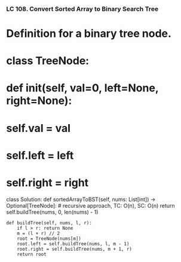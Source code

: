 ### LC 108. Convert Sorted Array to Binary Search Tree
# Definition for a binary tree node.
# class TreeNode:
#     def __init__(self, val=0, left=None, right=None):
#         self.val = val
#         self.left = left
#         self.right = right
class Solution:
    def sortedArrayToBST(self, nums: List[int]) -> Optional[TreeNode]:
        # recursive approach, TC: O(n), SC: O(n)
        return self.buildTree(nums, 0, len(nums) - 1)
    
    def buildTree(self, nums, l, r):
        if l > r: return None
        m = (l + r) // 2
        root = TreeNode(nums[m])
        root.left = self.buildTree(nums, l, m - 1)
        root.right = self.buildTree(nums, m + 1, r)
        return root